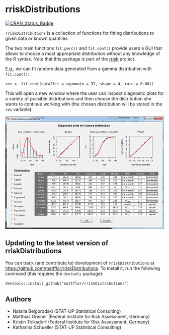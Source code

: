 <!-- README.md is generated from README.Rmd. Please edit that file -->

rriskDistributions
==================

[![CRAN\_Status\_Badge](http://www.r-pkg.org/badges/version/rriskDistributions)](http://cran.r-project.org/web/packages/rriskDistributions)

`rriskDistributions` is a collection of functions for fitting distributions to given data or known quantiles.

The two main functions `fit.perc()` and `fit.cont()` provide users a GUI that allows to choose a most appropriate distribution without any knowledge of the R syntax. Note that this package is part of the [rrisk](http://www.bfr.bund.de/en/rrisk__risk_modelling_and_auto_reporting_in_r-52162.html) project.

E.g., we can fit random data generated from a gamma distribution with `fit.cont()`:

``` {.r}
res <- fit.cont(data2fit = rgamma(n = 37, shape = 4, rate = 0.08))
```

This will open a new window where the user can inspect diagnostic plots for a variety of possible distributions and then choose the distribution she wants to continue working with (the chosen distribution will be stored in the `res` variable):

![diagnostic plots](README-diagnostic_plots-fitting_continuous_distributions.png)

Updating to the latest version of rriskDistributions
----------------------------------------------------

You can track (and contribute to) development of `rriskDistributions` at <https://github.com/mattflor/rriskDistributions>. To install it, run the following command (this requires the `devtools` package):

``` {.r}
devtools::install_github("mattflor/rriskDistributions")
```

Authors
-------

-   Natalia Belgorodski (STAT-UP Statistical Consulting)
-   Matthias Greiner (Federal Institute for Risk Assessment, Germany)
-   Kristin Tolksdorf (Federal Institute for Risk Assessment, Germany)
-   Katharina Schueller (STAT-UP Statistical Consulting)
